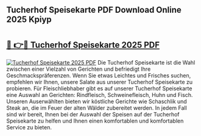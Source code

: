 ## Tucherhof Speisekarte PDF Download Online 2025 Kpiyp

# <h2><a href="http://gc67sj2.nevu.top/?p=Tucherhof+Speisekarte">🔗 👉🔴 Tucherhof Speisekarte 2025 PDF</a></h2>

[![Tucherhof Speisekarte 2025 PDF](https://i.imgur.com/dBaPXMq.png)](http://gc67sj2.nevu.top/?p=Tucherhof+Speisekarte)
Die Tucherhof Speisekarte ist die Wahl zwischen einer Vielzahl von Gerichten und befriedigt Ihre Geschmackspräferenzen. Wenn Sie etwas Leichtes und Frisches suchen, empfehlen wir Ihnen, unsere Salate aus unserer Tucherhof Speisekarte zu probieren. Für Fleischliebhaber gibt es auf unserer Tucherhof Speisekarte eine Auswahl an Gerichten: Rindfleisch, Schweinefleisch, Huhn und Fisch. Unseren Auserwählten bieten wir köstliche Gerichte wie Schaschlik und Steak an, die im Feuer der alten Wälder zubereitet werden. In jedem Fall sind wir bereit, Ihnen bei der Auswahl der Speisen auf der Tucherhof Speisekarte zu helfen und Ihnen einen komfortablen und komfortablen Service zu bieten.
